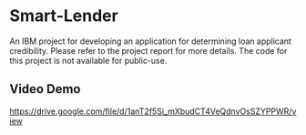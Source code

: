 # Smart-Lender
An IBM project for developing an application for determining loan applicant credibility. Please refer to the project report for more details. The code for this project is not available for public-use.

## Video Demo
https://drive.google.com/file/d/1anT2f5Si_mXbudCT4VeQdnvOsSZYPPWR/view
